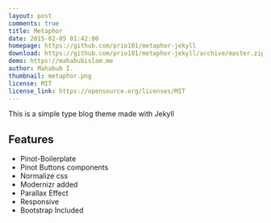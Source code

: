 ```yaml
---
layout: post
comments: true
title: Metaphor
date: 2015-02-05 01:42:00
homepage: https://github.com/prio101/metaphor-jekyll
download: https://github.com/prio101/metaphor-jekyll/archive/master.zip
demo: https://mahabubislam.me
author: Mahabub I.
thumbnail: metaphor.png
license: MIT
license_link: https://opensource.org/licenses/MIT
---
```


This is a simple type blog theme made with Jekyll

## Features

* Pinot-Boilerplate
* Pinot Buttons components
* Normalize css
* Modernizr added
* Parallax Effect
* Responsive
* Bootstrap Included
